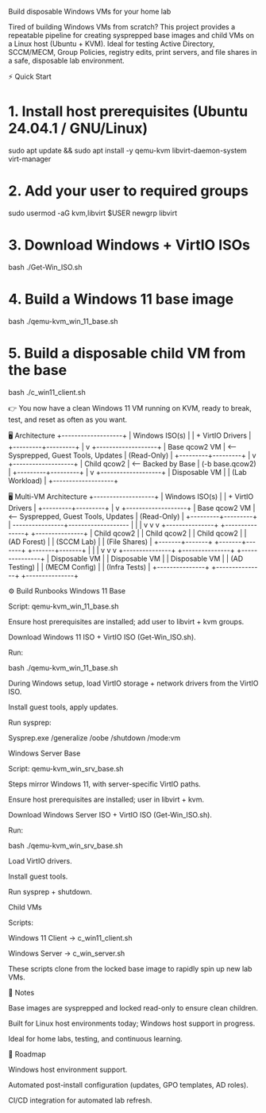 Build disposable Windows VMs for your home lab

Tired of building Windows VMs from scratch?
This project provides a repeatable pipeline for creating sysprepped base images and child VMs on a Linux host (Ubuntu + KVM). Ideal for testing Active Directory, SCCM/MECM, Group Policies, registry edits, print servers, and file shares in a safe, disposable lab environment.

⚡ Quick Start
# 1. Install host prerequisites (Ubuntu 24.04.1 / GNU/Linux)
sudo apt update && sudo apt install -y qemu-kvm libvirt-daemon-system virt-manager

# 2. Add your user to required groups
sudo usermod -aG kvm,libvirt $USER
newgrp libvirt

# 3. Download Windows + VirtIO ISOs
bash ./Get-Win_ISO.sh

# 4. Build a Windows 11 base image
bash ./qemu-kvm_win_11_base.sh

# 5. Build a disposable child VM from the base
bash ./c_win11_client.sh


👉 You now have a clean Windows 11 VM running on KVM, ready to break, test, and reset as often as you want.

🖥️ Architecture
              +-------------------+
              |   Windows ISO(s)  |
              |  + VirtIO Drivers |
              +---------+---------+
                        |
                        v
              +-------------------+
              |   Base qcow2 VM   |  <-- Sysprepped, Guest Tools, Updates
              |   (Read-Only)     |
              +---------+---------+
                        |
                        v
              +-------------------+
              |   Child qcow2     |  <-- Backed by Base
              |   (-b base.qcow2) |
              +---------+---------+
                        |
                        v
              +-------------------+
              |  Disposable VM    |
              |   (Lab Workload)  |
              +-------------------+

🖥️ Multi-VM Architecture
              +-------------------+
              |   Windows ISO(s)  |
              |  + VirtIO Drivers |
              +---------+---------+
                        |
                        v
              +-------------------+
              |   Base qcow2 VM   |  <-- Sysprepped, Guest Tools, Updates
              |   (Read-Only)     |
              +---------+---------+
                        |
         ----------------+-------------------
         |               |                 |
         v               v                 v
 +---------------+  +---------------+  +---------------+
 | Child qcow2   |  | Child qcow2   |  | Child qcow2   |
 |  (AD Forest)  |  |  (SCCM Lab)   |  | (File Shares) |
 +-------+-------+  +-------+-------+  +-------+-------+
         |                  |                  |
         v                  v                  v
 +---------------+  +---------------+  +---------------+
 | Disposable VM |  | Disposable VM |  | Disposable VM |
 | (AD Testing)  |  | (MECM Config) |  | (Infra Tests) |
 +---------------+  +---------------+  +---------------+

⚙️ Build Runbooks
Windows 11 Base

Script: qemu-kvm_win_11_base.sh

Ensure host prerequisites are installed; add user to libvirt + kvm groups.

Download Windows 11 ISO + VirtIO ISO (Get-Win_ISO.sh).

Run:

bash ./qemu-kvm_win_11_base.sh


During Windows setup, load VirtIO storage + network drivers from the VirtIO ISO.

Install guest tools, apply updates.

Run sysprep:

Sysprep.exe /generalize /oobe /shutdown /mode:vm

Windows Server Base

Script: qemu-kvm_win_srv_base.sh

Steps mirror Windows 11, with server-specific VirtIO paths.

Ensure host prerequisites are installed; user in libvirt + kvm.

Download Windows Server ISO + VirtIO ISO (Get-Win_ISO.sh).

Run:

bash ./qemu-kvm_win_srv_base.sh


Load VirtIO drivers.

Install guest tools.

Run sysprep + shutdown.

Child VMs

Scripts:

Windows 11 Client → c_win11_client.sh

Windows Server → c_win_server.sh

These scripts clone from the locked base image to rapidly spin up new lab VMs.

📌 Notes

Base images are sysprepped and locked read-only to ensure clean children.

Built for Linux host environments today; Windows host support in progress.

Ideal for home labs, testing, and continuous learning.

🚀 Roadmap

Windows host environment support.

Automated post-install configuration (updates, GPO templates, AD roles).

CI/CD integration for automated lab refresh.
